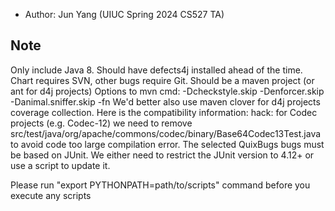 - Author: Jun Yang (UIUC Spring 2024 CS527 TA)

## Note
Only include Java 8.
Should have defects4j installed ahead of the time.
Chart requires SVN, other bugs require Git.
Should be a maven project (or ant for d4j projects)
Options to mvn cmd: -Dcheckstyle.skip -Denforcer.skip -Danimal.sniffer.skip -fn
We'd better also use maven clover for d4j projects coverage collection. Here is the compatibility information: 
    hack: for Codec projects (e.g. Codec-12) we need to remove src/test/java/org/apache/commons/codec/binary/Base64Codec13Test.java to avoid code too large compilation error.
The selected QuixBugs bugs must be based on JUnit.
We either need to restrict the JUnit version to 4.12+ or use a script to update it.

Please run "export PYTHONPATH=path/to/scripts" command before you execute any scripts